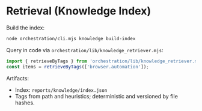 # Retrieval (Knowledge Index)

Build the index:

```bash
node orchestration/cli.mjs knowledge build-index
```

Query in code via `orchestration/lib/knowledge_retriever.mjs`:

```js
import { retrieveByTags } from 'orchestration/lib/knowledge_retriever.mjs';
const items = retrieveByTags(['browser.automation']);
```

Artifacts:

- Index: `reports/knowledge/index.json`
- Tags from path and heuristics; deterministic and versioned by file hashes.
